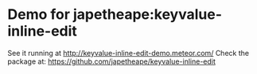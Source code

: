 # Demo for japetheape:keyvalue-inline-edit
See it running at http://keyvalue-inline-edit-demo.meteor.com/
Check the package at: https://github.com/japetheape/keyvalue-inline-edit
